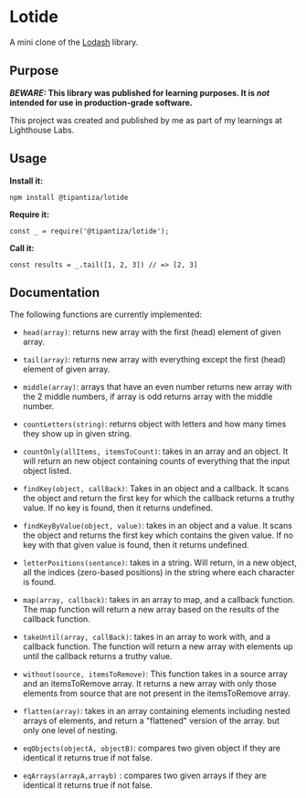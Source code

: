 # Lotide

A mini clone of the [Lodash](https://lodash.com) library.

## Purpose

**_BEWARE:_ This library was published for learning purposes. It is _not_ intended for use in production-grade software.**

This project was created and published by me as part of my learnings at Lighthouse Labs. 

## Usage

**Install it:**

`npm install @tipantiza/lotide`

**Require it:**

`const _ = require('@tipantiza/lotide');`

**Call it:**

`const results = _.tail([1, 2, 3]) // => [2, 3]`

## Documentation

The following functions are currently implemented:

* `head(array)`: returns new array with the first (head) element of given array. 

* `tail(array)`: returns new array with everything except the first (head) element of given array.

* `middle(array)`: arrays that have an even number returns new array with the 2 middle numbers, if array is odd returns array with the middle number.

* `countLetters(string)`: returns object with letters and how many times they show up in given string.

* `countOnly(allItems, itemsToCount)`: takes in an array and an object. It will return an new object containing counts of everything that the input object listed.

* `findKey(object, callBack)`: Takes in an object and a callback. It scans the object and return the first key for which the callback returns a truthy value. If no key is found, then it returns undefined.

* `findKeyByValue(object, value)`: takes in an object and a value. It scans the object and returns the first key which contains the given value. If no key with that given value is found, then it returns undefined.

* `letterPositions(sentance)`: takes in a string. Will return, in a new object, all the indices (zero-based positions) in the string where each character is found.

* `map(array, callback)`: takes in an array to map, and a callback function. The map function will return a new array based on the results of the callback function.

* `takeUntil(array, callBack)`: takes in an array to work with, and a callback function. The function will return a new array with elements up until the callback returns a truthy value.

* `without(source, itemsToRemove)`: This function takes in a source array and an itemsToRemove array. It returns a new array with only those elements from source that are not present in the itemsToRemove array.

* `flatten(array)`: takes in an array containing elements including nested arrays of elements, and return a "flattened" version of the array. but only one level of nesting.

* `eqObjects(objectA, objectB)`: compares two given object if they are identical it returns true if not false.

* `eqArrays(arrayA,arrayb)` : compares two given arrays if they are identical it returns true if not false.